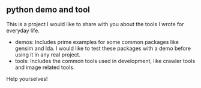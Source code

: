 ## python demo and tool

This is a project I would like to share with you about the tools I wrote for everyday life.

* demos: Includes prime examples for some common packages like gensim and lda. I would like to 
test these packages with a demo before using it in any real project.
* tools: Includes the common tools used in development, like crawler tools and image related tools.

Help yourselves!
